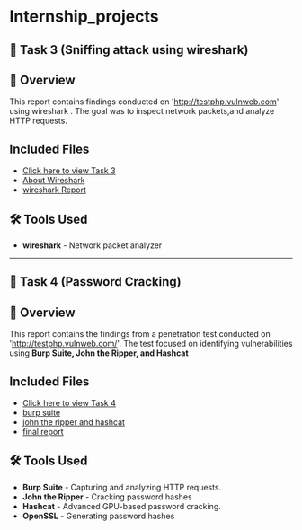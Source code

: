 # Internship_projects

## 📂 Task 3 (Sniffing attack using wireshark)

## 📌 Overview
This report contains findings conducted on 'http://testphp.vulnweb.com' using wireshark . The goal was to inspect network packets,and analyze HTTP requests.

##  Included Files  
- [Click here to view Task 3](https://github.com/deepthiii33/futureintern_projects/tree/main/task3)
- [About Wireshark](task3intro_wireshark.md)
- [wireshark Report](task3/report.md)

## 🛠 Tools Used
- **wireshark** - Network packet analyzer
  
-----------------------



## 📂 Task 4 (Password Cracking)


## 📌 Overview
This report contains the findings from a penetration test conducted on 'http://testphp.vulnweb.com/'. The test focused on identifying vulnerabilities using **Burp Suite, John the Ripper, and Hashcat**

##  Included Files  
- [Click here to view Task 4](https://github.com/deepthiii33/futureintern_projects/tree/main/task4)
- [burp suite](task4/burp_findings.md)
- [john the ripper and hashcat ](task4/john_ripper_and_hashcat_findings.md)
- [final report](task4/report.md)


## 🛠 Tools Used
- **Burp Suite** - Capturing and analyzing HTTP requests.
- **John the Ripper** - Cracking password hashes
- **Hashcat** - Advanced GPU-based password cracking.
- **OpenSSL** - Generating password hashes

